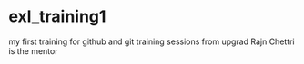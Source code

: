 # exl_training1
my first training for github and git
training sessions from upgrad
Rajn Chettri is the mentor

